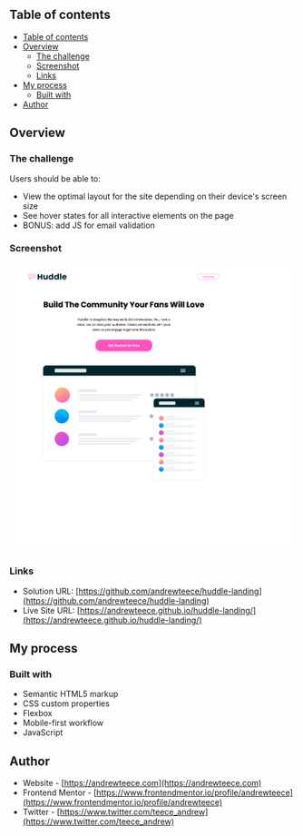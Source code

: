 
## Table of contents

- [Table of contents](#table-of-contents)
- [Overview](#overview)
  - [The challenge](#the-challenge)
  - [Screenshot](#screenshot)
  - [Links](#links)
- [My process](#my-process)
  - [Built with](#built-with)
- [Author](#author)



## Overview

### The challenge

Users should be able to:

- View the optimal layout for the site depending on their device's screen size
- See hover states for all interactive elements on the page
- BONUS: add JS for email validation

### Screenshot

![](./images/screenshot-desktop.png)

### Links

- Solution URL: [https://github.com/andrewteece/huddle-landing](https://github.com/andrewteece/huddle-landing)
- Live Site URL: [https://andrewteece.github.io/huddle-landing/](https://andrewteece.github.io/huddle-landing/)

## My process

### Built with

- Semantic HTML5 markup
- CSS custom properties
- Flexbox
- Mobile-first workflow
- JavaScript

## Author

- Website - [https://andrewteece.com](https://andrewteece.com)
- Frontend Mentor - [https://www.frontendmentor.io/profile/andrewteece](https://www.frontendmentor.io/profile/andrewteece)
- Twitter - [https://www.twitter.com/teece_andrew](https://www.twitter.com/teece_andrew)



